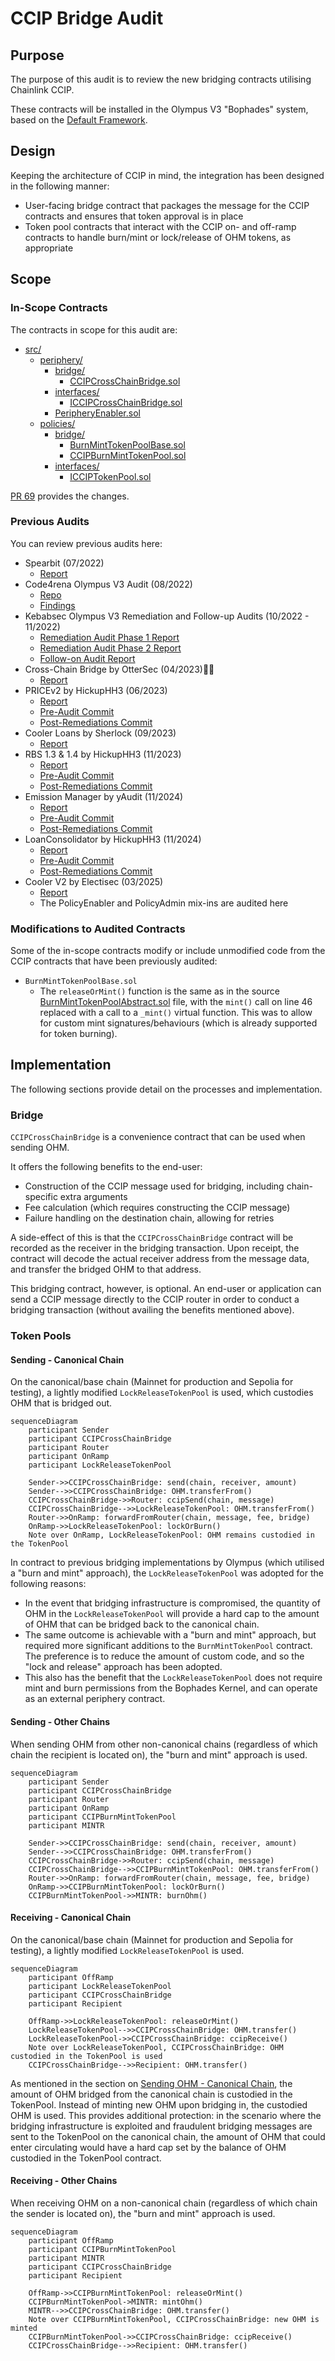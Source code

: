 # CCIP Bridge Audit

## Purpose

The purpose of this audit is to review the new bridging contracts utilising Chainlink CCIP.

These contracts will be installed in the Olympus V3 "Bophades" system, based on the [Default Framework](https://palm-cause-2bd.notion.site/Default-A-Design-Pattern-for-Better-Protocol-Development-7f8ace6d263c4303b108dc5f8c3055b1).

## Design

Keeping the architecture of CCIP in mind, the integration has been designed in the following manner:

- User-facing bridge contract that packages the message for the CCIP contracts and ensures that token approval is in place
- Token pool contracts that interact with the CCIP on- and off-ramp contracts to handle burn/mint or lock/release of OHM tokens, as appropriate

## Scope

### In-Scope Contracts

The contracts in scope for this audit are:

- [src/](../../src)
    - [periphery/](../../src/periphery)
        - [bridge/](../../src/periphery/bridge)
            - [CCIPCrossChainBridge.sol](../../src/periphery/bridge/CCIPCrossChainBridge.sol)
        - [interfaces/](../../src/periphery/interfaces)
            - [ICCIPCrossChainBridge.sol](../../src/periphery/interfaces/ICCIPCrossChainBridge.sol)
        - [PeripheryEnabler.sol](../../src/periphery/PeripheryEnabler.sol)
    - [policies/](../../src/policies)
        - [bridge/](../../src/policies/bridge)
            - [BurnMintTokenPoolBase.sol](../../src/policies/bridge/BurnMintTokenPoolBase.sol)
            - [CCIPBurnMintTokenPool.sol](../../src/policies/bridge/CCIPBurnMintTokenPool.sol)
        - [interfaces/](../../src/policies/interfaces)
            - [ICCIPTokenPool.sol](../../src/policies/interfaces/ICCIPTokenPool.sol)

[PR 69](https://github.com/OlympusDAO/olympus-v3/pull/69) provides the changes.

### Previous Audits

You can review previous audits here:

- Spearbit (07/2022)
    - [Report](https://storage.googleapis.com/olympusdao-landing-page-reports/audits/2022-08%20Code4rena.pdf)
- Code4rena Olympus V3 Audit (08/2022)
    - [Repo](https://github.com/code-423n4/2022-08-olympus)
    - [Findings](https://github.com/code-423n4/2022-08-olympus-findings)
- Kebabsec Olympus V3 Remediation and Follow-up Audits (10/2022 - 11/2022)
    - [Remediation Audit Phase 1 Report](https://hackmd.io/tJdujc0gSICv06p_9GgeFQ)
    - [Remediation Audit Phase 2 Report](https://hackmd.io/@12og4u7y8i/rk5PeIiEs)
    - [Follow-on Audit Report](https://hackmd.io/@12og4u7y8i/Sk56otcBs)
- Cross-Chain Bridge by OtterSec (04/2023)🙏🏼
    - [Report](https://storage.googleapis.com/olympusdao-landing-page-reports/audits/Olympus-CrossChain-Audit.pdf)
- PRICEv2 by HickupHH3 (06/2023)
    - [Report](https://storage.googleapis.com/olympusdao-landing-page-reports/audits/2023_7_OlympusDAO-final.pdf)
    - [Pre-Audit Commit](https://github.com/OlympusDAO/bophades/tree/17fe660525b2f0d706ca318b53111fbf103949ba)
    - [Post-Remediations Commit](https://github.com/OlympusDAO/bophades/tree/9c10dc188210632b6ce46c7a836484e8e063151f)
- Cooler Loans by Sherlock (09/2023)
    - [Report](https://docs.olympusdao.finance/assets/files/Cooler_Update_Audit_Report-f3f983a8ee8632637790bcc136275aa0.pdf)
- RBS 1.3 & 1.4 by HickupHH3 (11/2023)
    - [Report](https://storage.googleapis.com/olympusdao-landing-page-reports/audits/OlympusDAO%20Nov%202023.pdf)
    - [Pre-Audit Commit](https://github.com/OlympusDAO/bophades/tree/7a0902cf3ced19d41aafa83e96cf235fb3f15921)
    - [Post-Remediations Commit](https://github.com/OlympusDAO/bophades/tree/e61d954cc620254effb014f2d2733e59d828b5b1)
- Emission Manager by yAudit (11/2024)
    - [Report](https://storage.googleapis.com/olympusdao-landing-page-reports/audits/2024_11_EmissionManager_ReserveMigrator.pdf)
    - [Pre-Audit Commit](https://github.com/OlympusDAO/bophades/tree/e367e7977ea58a2fd365296d9c9f620c7cd0512d)
    - [Post-Remediations Commit](https://github.com/OlympusDAO/bophades/tree/3ace544f24adfd3d218ae625b9d1449321f9e184)
- LoanConsolidator by HickupHH3 (11/2024)
    - [Report](https://storage.googleapis.com/olympusdao-landing-page-reports/audits/2024_10_LoanConsolidator_Audit.pdf)
    - [Pre-Audit Commit](https://github.com/OlympusDAO/bophades/tree/95479d5d4a9bb941c60c7a8347709d9fc895b819)
    - [Post-Remediations Commit](https://github.com/OlympusDAO/bophades/tree/d2d5b63dee16a259400628df4cf6ce2d3df02558)
- Cooler V2 by Electisec (03/2025)
    - [Report](https://storage.googleapis.com/olympusdao-landing-page-reports/audits/Olympus_CoolerV2-Electisec_report.pdf)
    - The PolicyEnabler and PolicyAdmin mix-ins are audited here

### Modifications to Audited Contracts

Some of the in-scope contracts modify or include unmodified code from the CCIP contracts that have been previously audited:

- `BurnMintTokenPoolBase.sol`
    - The `releaseOrMint()` function is the same as in the source [BurnMintTokenPoolAbstract.sol](https://github.com/smartcontractkit/chainlink/blob/develop/contracts/src/v0.8/ccip/pools/BurnMintTokenPoolAbstract.sol) file, with the `mint()` call on line 46 replaced with a call to a `_mint()` virtual function. This was to allow for custom mint signatures/behaviours (which is already supported for token burning).

## Implementation

The following sections provide detail on the processes and implementation.

### Bridge

`CCIPCrossChainBridge` is a convenience contract that can be used when sending OHM.

It offers the following benefits to the end-user:

- Construction of the CCIP message used for bridging, including chain-specific extra arguments
- Fee calculation (which requires constructing the CCIP message)
- Failure handling on the destination chain, allowing for retries

A side-effect of this is that the `CCIPCrossChainBridge` contract will be recorded as the receiver in the bridging transaction. Upon receipt, the contract will decode the actual receiver address from the message data, and transfer the bridged OHM to that address.

This bridging contract, however, is optional. An end-user or application can send a CCIP message directly to the CCIP router in order to conduct a bridging transaction (without availing the benefits mentioned above).

### Token Pools

#### Sending - Canonical Chain

On the canonical/base chain (Mainnet for production and Sepolia for testing), a lightly modified `LockReleaseTokenPool` is used, which custodies OHM that is bridged out.

```mermaid
sequenceDiagram
    participant Sender
    participant CCIPCrossChainBridge
    participant Router
    participant OnRamp
    participant LockReleaseTokenPool

    Sender->>CCIPCrossChainBridge: send(chain, receiver, amount)
    Sender-->>CCIPCrossChainBridge: OHM.transferFrom()
    CCIPCrossChainBridge->>Router: ccipSend(chain, message)
    CCIPCrossChainBridge-->>LockReleaseTokenPool: OHM.transferFrom()
    Router->>OnRamp: forwardFromRouter(chain, message, fee, bridge)
    OnRamp->>LockReleaseTokenPool: lockOrBurn()
    Note over OnRamp, LockReleaseTokenPool: OHM remains custodied in the TokenPool
```

In contract to previous bridging implementations by Olympus (which utilised a "burn and mint" approach), the `LockReleaseTokenPool` was adopted for the following reasons:

- In the event that bridging infrastructure is compromised, the quantity of OHM in the `LockReleaseTokenPool` will provide a hard cap to the amount of OHM that can be bridged back to the canonical chain.
- The same outcome is achievable with a "burn and mint" approach, but required more significant additions to the `BurnMintTokenPool` contract. The preference is to reduce the amount of custom code, and so the "lock and release" approach has been adopted.
- This also has the benefit that the `LockReleaseTokenPool` does not require mint and burn permissions from the Bophades Kernel, and can operate as an external periphery contract.

#### Sending - Other Chains

When sending OHM from other non-canonical chains (regardless of which chain the recipient is located on), the "burn and mint" approach is used.

```mermaid
sequenceDiagram
    participant Sender
    participant CCIPCrossChainBridge
    participant Router
    participant OnRamp
    participant CCIPBurnMintTokenPool
    participant MINTR

    Sender->>CCIPCrossChainBridge: send(chain, receiver, amount)
    Sender-->>CCIPCrossChainBridge: OHM.transferFrom()
    CCIPCrossChainBridge->>Router: ccipSend(chain, message)
    CCIPCrossChainBridge-->>CCIPBurnMintTokenPool: OHM.transferFrom()
    Router->>OnRamp: forwardFromRouter(chain, message, fee, bridge)
    OnRamp->>CCIPBurnMintTokenPool: lockOrBurn()
    CCIPBurnMintTokenPool->>MINTR: burnOhm()
```

#### Receiving - Canonical Chain

On the canonical/base chain (Mainnet for production and Sepolia for testing), a lightly modified `LockReleaseTokenPool` is used.

```mermaid
sequenceDiagram
    participant OffRamp
    participant LockReleaseTokenPool
    participant CCIPCrossChainBridge
    participant Recipient

    OffRamp->>LockReleaseTokenPool: releaseOrMint()
    LockReleaseTokenPool-->>CCIPCrossChainBridge: OHM.transfer()
    LockReleaseTokenPool->>CCIPCrossChainBridge: ccipReceive()
    Note over LockReleaseTokenPool, CCIPCrossChainBridge: OHM custodied in the TokenPool is used
    CCIPCrossChainBridge-->>Recipient: OHM.transfer()
```

As mentioned in the section on [Sending OHM - Canonical Chain](#sending---canonical-chain), the amount of OHM bridged from the canonical chain is custodied in the TokenPool. Instead of minting new OHM upon bridging in, the custodied OHM is used. This provides additional protection: in the scenario where the bridging infrastructure is exploited and fraudulent bridging messages are sent to the TokenPool on the canonical chain, the amount of OHM that could enter circulating would have a hard cap set by the balance of OHM custodied in the TokenPool contract.

#### Receiving - Other Chains

When receiving OHM on a non-canonical chain (regardless of which chain the sender is located on), the "burn and mint" approach is used.

```mermaid
sequenceDiagram
    participant OffRamp
    participant CCIPBurnMintTokenPool
    participant MINTR
    participant CCIPCrossChainBridge
    participant Recipient

    OffRamp->>CCIPBurnMintTokenPool: releaseOrMint()
    CCIPBurnMintTokenPool->MINTR: mintOhm()
    MINTR-->>CCIPCrossChainBridge: OHM.transfer()
    Note over CCIPBurnMintTokenPool, CCIPCrossChainBridge: new OHM is minted
    CCIPBurnMintTokenPool->>CCIPCrossChainBridge: ccipReceive()
    CCIPCrossChainBridge-->>Recipient: OHM.transfer()
```
